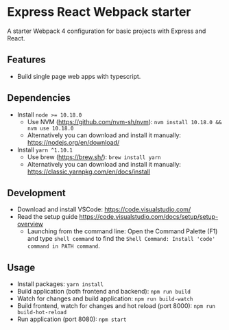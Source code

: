 # Express React Webpack starter
A starter Webpack 4 configuration for basic projects with Express and React.

## Features
- Build single page web apps with typescript.

## Dependencies
- Install `node >= 10.18.0`
    - Use NVM (https://github.com/nvm-sh/nvm): `nvm install 10.18.0 && nvm use 10.18.0`
    - Alternatively you can download and install it manually: https://nodejs.org/en/download/
- Install `yarn ^1.10.1`
    - Use brew (https://brew.sh/): `brew install yarn`
    - Alternatively you can download and install it manually: https://classic.yarnpkg.com/en/docs/install

## Development
- Download and install VSCode: https://code.visualstudio.com/
- Read the setup guide https://code.visualstudio.com/docs/setup/setup-overview
    - Launching from the command line: Open the Command Palette (F1) and type `shell command` to find the `Shell Command: Install 'code' command in PATH command`.

## Usage
- Install packages: `yarn install`
- Build application (both frontend and backend): `npm run build`
- Watch for changes and build application: `npm run build-watch`
- Build frontend, watch for changes and hot reload (port 8000): `npm run build-hot-reload`
- Run application (port 8080): `npm start`
